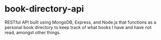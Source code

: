 # book-directory-api
RESTful API built using MongoDB, Express, and Node.js that functions as a personal book directory to keep track of what books I have and have not read, amongst other things.
